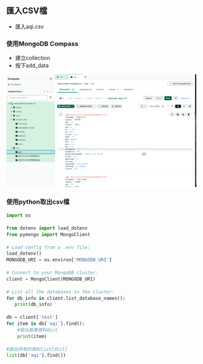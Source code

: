 ## 匯入CSV檔

- 匯入aqi.csv

### 使用MongoDB Compass
- 建立collection
- 按下add_data

![](./images/pic1.png)

### 使用python取出csv檔

```python
import os

from dotenv import load_dotenv
from pymongo import MongoClient

# Load config from a .env file:
load_dotenv()
MONGODB_URI = os.environ['MONGODB_URI']

# Connect to your MongoDB cluster:
client = MongoClient(MONGODB_URI)

# List all the databases in the cluster:
for db_info in client.list_database_names():
   print(db_info)

db = client['test']
for item in db['aqi'].find():
    #取出每筆資料dict
    print(item)

#取出所有的資料list[dict]
list(db['aqi'].find())
```


